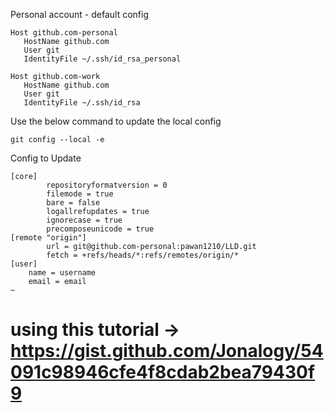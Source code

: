 
Personal account - default config

```
Host github.com-personal
   HostName github.com
   User git
   IdentityFile ~/.ssh/id_rsa_personal

Host github.com-work
   HostName github.com
   User git
   IdentityFile ~/.ssh/id_rsa
```

Use the below command to update the local config
```
git config --local -e
```

Config to Update
```
[core]
        repositoryformatversion = 0
        filemode = true
        bare = false
        logallrefupdates = true
        ignorecase = true
        precomposeunicode = true
[remote "origin"]
        url = git@github.com-personal:pawan1210/LLD.git
        fetch = +refs/heads/*:refs/remotes/origin/*
[user]
    name = username
    email = email
~                                      
```
# using this tutorial -> https://gist.github.com/Jonalogy/54091c98946cfe4f8cdab2bea79430f9
